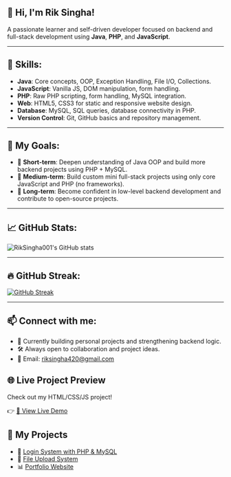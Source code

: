 ## 👋 Hi, I'm Rik Singha!

A passionate learner and self-driven developer focused on backend and full-stack development using **Java**, **PHP**, and **JavaScript**.

---

## 🧠 Skills:

- **Java**: Core concepts, OOP, Exception Handling, File I/O, Collections.
- **JavaScript**: Vanilla JS, DOM manipulation, form handling.
- **PHP**: Raw PHP scripting, form handling, MySQL integration.
- **Web**: HTML5, CSS3 for static and responsive website design.
- **Database**: MySQL, SQL queries, database connectivity in PHP.
- **Version Control**: Git, GitHub basics and repository management.

---

## 🎯 My Goals:

- 🔹 **Short-term**: Deepen understanding of Java OOP and build more backend projects using PHP + MySQL.
- 🔹 **Medium-term**: Build custom mini full-stack projects using only core JavaScript and PHP (no frameworks).
- 🔹 **Long-term**: Become confident in low-level backend development and contribute to open-source projects.

---

## 📈 GitHub Stats:

![RikSingha001's GitHub stats](https://github-readme-stats.vercel.app/api?username=RikSingha001&show_icons=true&theme=tokyonight)

---

## 🔥 GitHub Streak:

[![GitHub Streak](https://streak-stats.demolab.com/?user=RikSingha001&theme=tokyonight)](https://git.io/streak-stats)

---

## 📫 Connect with me:
- 💼 Currently building personal projects and strengthening backend logic.
- 🛠 Always open to collaboration and project ideas.
- 📧 Email: [riksingha420@gmail.com](mailto:riksingha420@gmail.com)






## 🌐 Live Project Preview

Check out my HTML/CSS/JS project!

👉 [🔗 View Live Demo](https://riksingha001.github.io/RikSingha001/)






## 🚀 My Projects

- 🔐 [Login System with PHP & MySQL](https://github.com/Riksingha001/opent.php)
- 📁 [File Upload System](https://github.com/Riksingha001/)
- 📊 [Portfolio Website](https://github.com/Riksingha001/portfolio-website)



